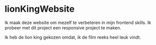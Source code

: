 # lionKingWebsite

Ik maak deze website om mezelf te verbeteren in mijn frontend skills. Ik probeer met dit project een responsive project te maken. 

Ik heb de lion king gekozen omdat, ik de film reeks heel leuk vindt.
